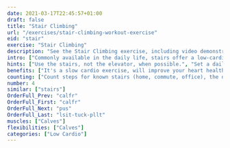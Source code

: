 ```yaml
---
date: 2021-03-17T22:45:57+01:00
draft: false
title: "Stair Climbing"
url: "/exercises/stair-climbing-workout-exercise"
eid: "stair"
exercise: "Stair Climbing"
description: "See the Stair Climbing exercise, including video demonstration and instructions on how-to perform. Identify benefits and activated body parts, see similar, related and supporting exercises."
intro: ["Commonly available in the daily life, stairs offer a low-cardio exercise, easy to do without any planning or even sportswear."]
hints: ["Use the stairs, not the elevator, when possible.", "Set a daily goal for climbing floors.", "Use the stairs as a warmup exercise."]
benefits: ["It's a slow cardio exercise, will improve your heart health.", "Builds endurance.", "Effectively burns calories, helps reducing weight."]
counting: ["Count steps for known stairs (home, commute, office), the define a monthly goal of steps.", "Set a minimum of daily floors to climb.", "Measure or assume the height of floors, define how many are needed to climb the Everest, set such goal for a given period.", "If you don't have a smartwatch to count stairs: in a controlled environment put a basket on the ground floor with small objects inside, take one upstairs every time you climb, and count the results in the end of the day."]
number: 4
similar: ["stairs"]
OrderFull_Prev: "calfr"
OrderFull_First: "calfr"
OrderFull_Next: "pus"
OrderFull_Last: "lsit-tuck-pllt"
muscles: ["Calves"]
flexibilities: ["Calves"]
categories: ["Low Cardio"]
---
```


